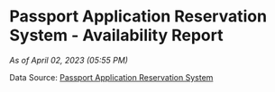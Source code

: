 # Passport Application Reservation System - Availability Report

*As of April 02, 2023 (05:55 PM)*

Data Source: [Passport Application Reservation System](https://eservices.immigration.gov.lk:8443/appointment/pages/reservationApplication.xhtml)